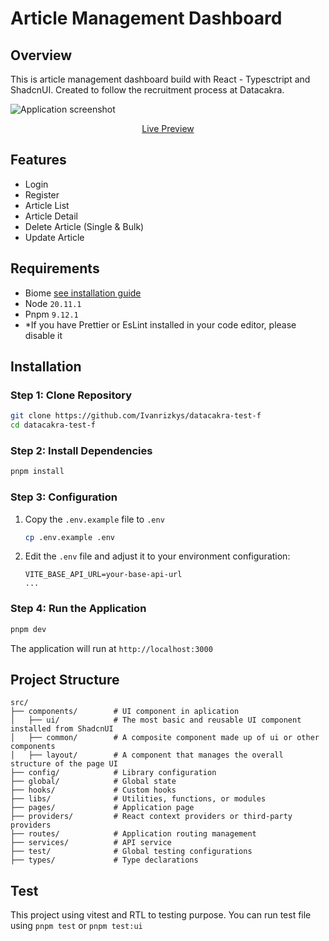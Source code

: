 # Article Management Dashboard

## Overview
This is article management dashboard build with React - Typesctript and ShadcnUI. Created to follow the recruitment process at Datacakra.

![Application screenshot](https://res.cloudinary.com/draaoe7rc/image/upload/v1746935782/test/d6d5bc6a-0b6f-4b82-bcba-07000935227c.png)

<div align="center">
<a href="https://peaceful-naiad-36244f.netlify.app/">Live Preview</a>
</div>

## Features

- Login
- Register
- Article List
- Article Detail
- Delete Article (Single & Bulk)
- Update Article

## Requirements

- Biome [see installation guide](https://marketplace.visualstudio.com/items?itemName=biomejs.biome)
- Node `20.11.1`
- Pnpm `9.12.1`
- \*If you have Prettier or EsLint installed in your code editor, please disable it

## Installation

### Step 1: Clone Repository

```bash
git clone https://github.com/Ivanrizkys/datacakra-test-f
cd datacakra-test-f
```

### Step 2: Install Dependencies

```bash
pnpm install
```

### Step 3: Configuration

1. Copy the `.env.example` file to `.env`
   ```bash
   cp .env.example .env
   ```
2. Edit the `.env` file and adjust it to your environment configuration:
   ```
   VITE_BASE_API_URL=your-base-api-url
   ...
   ```

### Step 4: Run the Application

```bash
pnpm dev
```

The application will run at `http://localhost:3000`

## Project Structure

```
src/
├── components/        # UI component in aplication
│   ├── ui/            # The most basic and reusable UI component installed from ShadcnUI
│   ├── common/        # A composite component made up of ui or other components
│   ├── layout/        # A component that manages the overall structure of the page UI
├── config/            # Library configuration
├── global/            # Global state
├── hooks/             # Custom hooks
├── libs/              # Utilities, functions, or modules
├── pages/             # Application page
├── providers/         # React context providers or third-party providers
├── routes/            # Application routing management
├── services/          # API service
├── test/              # Global testing configurations 
├── types/             # Type declarations
```

## Test

This project using vitest and RTL to testing purpose. You can run test file using `pnpm test` or `pnpm test:ui`
